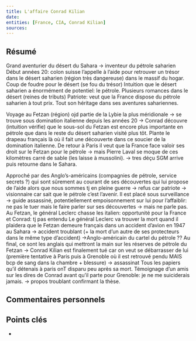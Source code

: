 ```yaml
---
title: L'affaire Conrad Kilian
date:
entities: [France, CIA, Conrad Kilian]
sources:
---
```


## Résumé
Grand aventurier du désert du Sahara -> inventeur du pétrole saharien 
Début années 20: colon suisse l’appelle à l’aide pour retrouver un trésor dans le désert saharien (région très dangereuse) dans le massif du hogar. 
Coup de foudre pour le désert (se fou du trésor) Intuition que le désert saharien a énormément de potentiel: le pétrole. 
Plusieurs romances dans le désert (reines de tributs) 
Patriote: veut que la France dispose du pétrole saharien à tout prix. Tout son héritage dans ses aventures sahariennes.

Voyage au Fetzan (région) ojd partie de la Lybie la plus méridionale -> se trouve sous domination italienne depuis les années 20 -> Conrad découvre (intuition vérifie) que le sous-sol du Fetzan est encore plus importante en pétrole que dans le reste du désert saharien visité plus tôt. 
Plante le drapeau français là où il fait une découverte dans ce soucier de la domination italienne. De retour à Paris il veut que la France face valoir ses droit sur le Fetzan pour le pétrole -> mais Pierre Laval se moque de ces kilomètres carré de sable (les laisse à mussolini). -> tres déçu SGM arrive puis retourne dans le Sahara. 

Approché par des Anglo’s-américains (compagnies de pétrole, service secrets ?) qui sont sûrement au courant de ses découvertes qui lui propose de l’aide alors que nous sommes tj en pleine guerre -> refus car patriote -> visionnaire car sait que le pétrole c’est l’avenir. 
Il est placé sous surveillance -> guide assassiné, potentiellement empoisonnement sur lui pour l’affaiblir: ne pas le tuer mais le faire parler sur ses découvertes -> mais ne parle pas. 
Au Fetzan, le général Leclerc chasse les italien: opportunité pour la France et Conrad: tj pas entendu Le général Leclerc va trouver la mort quand il plaidera que le Fetzan demeure français dans un accident d’avion en 1947 au Sahara -> accident troublant (+ la mort d’un autre de ses protecteurs dans le même type d’accident) ->Anglo-américain du cartel du pétrole ?? 
Au final, ce sont les anglais qui mettront la main sur les réserves de pétrole du Fetzan 
-> Conrad Kilian est finalement tué car on veut se débarrasser de lui (première tentative à Paris puis à Grenoble où il est retrouvé pendu MAIS bcp de sang dans la chambre + blessure) -> assassinat Tous les papiers qu’il détenais à paris onT disparu peu après sa mort. 
Témoignage d’un amis sur les dires de Conrad avant qu’il parte pour Grenoble: je ne me suiciderais jamais. -> propos troublant confirmant la thèse.


## Commentaires personnels


## Points clés
- 
